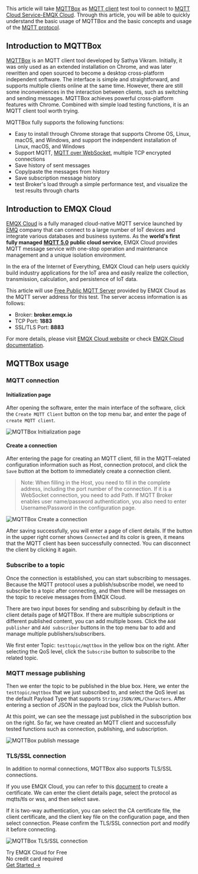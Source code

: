This article will take [MQTTBox](https://github.com/workswithweb/MQTTBox) as [MQTT client](https://www.emqx.com/en/blog/introduction-to-the-commonly-used-mqtt-client-library) test tool to connect to [MQTT Cloud Service-EMQX Cloud](https://www.emqx.com/en/cloud). Through this article, you will be able to quickly understand the basic usage of MQTTBox and the basic concepts and usage of the [MQTT protocol](https://www.emqx.com/en/mqtt-guide).



## Introduction to MQTTBox

[MQTTBox](https://github.com/workswithweb/MQTTBox) is an MQTT client tool developed by Sathya Vikram. Initially, it was only used as an extended installation on Chrome, and was later rewritten and open sourced to become a desktop cross-platform independent software. The interface is simple and straightforward, and supports multiple clients online at the same time. However, there are still some inconveniences in the interaction between clients, such as switching and sending messages. MQTTBox achieves powerful cross-platform features with Chrome. Combined with simple load testing functions, it is an MQTT client tool worth trying.

MQTTBox fully supports the following functions:

- Easy to install through Chrome storage that supports Chrome OS, Linux, macOS, and Windows, and support the independent installation of Linux, macOS, and Windows
- Support MQTT, [MQTT over WebSocket](https://www.emqx.com/en/blog/connect-to-mqtt-broker-with-websocket), multiple TCP encrypted connections
- Save history of sent messages
- Copy/paste the messages from history
- Save subscription message history
- test Broker's load through a simple performance test,  and visualize the test results through charts



## Introduction to EMQX Cloud

[EMQX Cloud](https://www.emqx.com/en/cloud) is a fully managed cloud-native MQTT service launched by [EMQ](https://www.emqx.com/en) company that can connect to a large number of IoT devices and integrate various databases and business systems. As the **world's first fully managed** [**MQTT 5.0**](https://www.emqx.com/en/blog/introduction-to-mqtt-5) **public cloud service**, EMQX Cloud provides MQTT message service with one-stop operation and maintenance management and a unique isolation environment.

In the era of the Internet of Everything, EMQX Cloud can help users quickly build industry applications for the IoT area and easily realize the collection, transmission, calculation, and persistence of IoT data.

This article will use [Free Public MQTT Server](https://www.emqx.com/en/mqtt/public-mqtt5-broker) provided by EMQX Cloud as the MQTT server address for this test. The server access information is as follows:

- Broker: **broker.emqx.io**
- TCP Port: **1883**
- SSL/TLS Port: **8883**

For more details, please visit [EMQX Cloud website](https://www.emqx.com/en/cloud) or check [EMQX Cloud documentation](https://docs.emqx.com/en/cloud/latest/).



## MQTTBox usage

### MQTT connection

#### Initialization page

After opening the software, enter the main interface of the software, click the `Create MQTT Client` button on the top menu bar, and enter the page of `create MQTT client`.

![MQTTBox Initialization page](https://assets.emqx.com/images/75d7f67d4c584a017f0f50ffd8a4f87e.png)

#### Create a connection

After entering the page for creating an MQTT client, fill in the MQTT-related configuration information such as Host, connection protocol, and click the `Save` button at the bottom to immediately create a connection client.

> Note: When filling in the Host, you need to fill in the complete address, including the port number of the connection. If it is a WebSocket connection, you need to add Path. If MQTT Broker enables user name/password authentication, you also need to enter Username/Password in the configuration page.

![MQTTBox Create a connection](https://assets.emqx.com/images/f371711eda1ffc0ebd6a12976e88cfbd.png)

After saving successfully, you will enter a page of client details. If the button in the upper right corner shows `Connected` and its color is green, it means that the MQTT client has been successfully connected. You can disconnect the client by clicking it again.

### Subscribe to a topic

Once the connection is established, you can start subscribing to messages. Because the MQTT protocol uses a publish/subscribe model, we need to subscribe to a topic after connecting, and then there will be messages on the topic to receive messages from EMQX Cloud.

There are two input boxes for sending and subscribing by default in the client details page of MQTTBox. If there are multiple subscriptions or different published content, you can add multiple boxes. Click the `Add publisher` and `Add subscriber` buttons in the top menu bar to add and manage multiple publishers/subscribers.

We first enter Topic: `testtopic/mqttbox` in the yellow box on the right. After selecting the QoS level, click the `Subscribe` button to subscribe to the related topic.

### MQTT message publishing

Then we enter the topic to be published in the blue box. Here, we enter the `testtopic/mqttbox` that we just subscribed to, and select the QoS level as the default Payload Type that supports `String/JSON/XML/Characters`. After entering a section of JSON in the payload box, click the Publish button.

At this point, we can see the message just published in the subscription box on the right. So far, we have created an MQTT client and successfully tested functions such as connection, publishing, and subscription.

![MQTTBox publish message](https://assets.emqx.com/images/638cea055bb29c8b6265ac6df0496413.png)

### TLS/SSL connection

In addition to normal connections, MQTTBox also supports TLS/SSL connections.

If you use EMQX Cloud, you can refer to this [document](https://docs.emqx.com/en/cloud/latest/deployments/tls_ssl.html) to create a certificate. We can enter the client details page, select the protocol as mqtts/tls or wss, and then select save.

If it is two-way authentication, you can select the CA certificate file, the client certificate, and the client key file on the configuration page, and then select connection. Please confirm the TLS/SSL connection port and modify it before connecting.

![MQTTBox TLS/SSL connection](https://assets.emqx.com/images/6d53d3f95ac3b4bef0cfcdd2bc51a11f.jpg)


<section class="promotion">
    <div>
        Try EMQX Cloud for Free
        <div class="is-size-14 is-text-normal has-text-weight-normal">No credit card required</div>
    </div>
    <a href="https://accounts.emqx.com/signup?continue=https://cloud-intl.emqx.com/console/deployments/0?oper=new" class="button is-gradient px-5">Get Started →</a >
</section>
